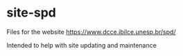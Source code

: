 # site-spd
Files for the website https://www.dcce.ibilce.unesp.br/spd/

Intended to help with site updating and maintenance

